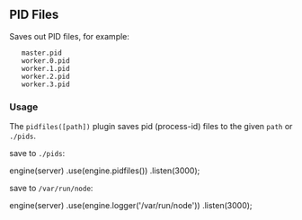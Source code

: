 
## PID Files

 Saves out PID files, for example:
 
       master.pid
       worker.0.pid
       worker.1.pid
       worker.2.pid
       worker.3.pid

### Usage

The `pidfiles([path])` plugin saves pid (process-id) files to the given `path` or `./pids`.

save to `./pids`:

   engine(server)
     .use(engine.pidfiles())
     .listen(3000);

save to `/var/run/node`:

   engine(server)
     .use(engine.logger('/var/run/node'))
     .listen(3000);
